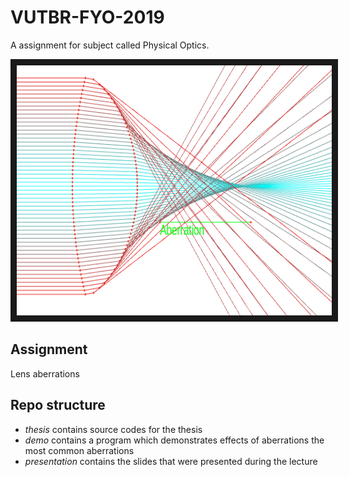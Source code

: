 # VUTBR-FYO-2019
A assignment for subject called Physical Optics.

<p align="center">
	<img src="https://github.com/Romop5/VUTBR-FYO-2019/raw/master/presentation/img/application.png" 
	alt="Application" width="600" height="400" border="10" />
</p>

## Assignment
Lens aberrations

## Repo structure
* *thesis* contains source codes for the thesis
* *demo* contains a program which demonstrates effects of aberrations the most common aberrations
* *presentation* contains the slides that were presented during the lecture
